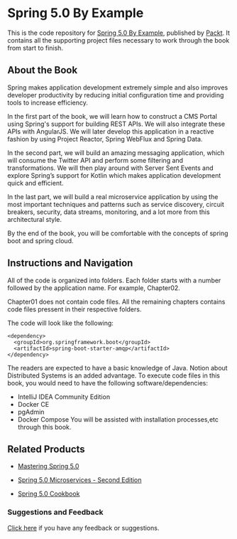 # Spring 5.0 By Example
This is the code repository for [Spring 5.0 By Example](https://www.packtpub.com/application-development/spring-50-example?utm_source=github&utm_medium=repository&utm_campaign=9781788624398), published by [Packt](https://www.packtpub.com/?utm_source=github). It contains all the supporting project files necessary to work through the book from start to finish.
## About the Book
Spring makes application development extremely simple and also improves developer productivity by reducing initial configuration time and providing tools to increase efficiency.

In the first part of the book, we will learn how to construct a CMS Portal using Spring's support for building REST APIs. We will also integrate these APIs with AngularJS. We will later develop this application in a reactive fashion by using Project Reactor, Spring WebFlux and Spring Data.

In the second part, we will build an amazing messaging application, which will consume the Twitter API and perform some filtering and transformations. We will then play around with Server Sent Events and explore Spring’s support for Kotlin which makes application development quick and efficient.

In the last part, we will build a real microservice application by using the most important techniques and patterns such as service discovery, circuit breakers, security, data streams, monitoring, and a lot more from this architectural style.

By the end of the book, you will be comfortable with the concepts of spring boot and spring cloud.
## Instructions and Navigation
All of the code is organized into folders. Each folder starts with a number followed by the application name. For example, Chapter02.

Chapter01 does not contain code files.
All the remaining chapters contains code files pressent in their respective folders. 

The code will look like the following:
```
<dependency>
  <groupId>org.springframework.boot</groupId>
  <artifactId>spring-boot-starter-amqp</artifactId>
</dependency>
```

The readers are expected to have a basic knowledge of Java. Notion about Distributed
Systems is an added advantage.
To execute code files in this book, you would need to have the following
software/dependencies:
* IntelliJ IDEA Community Edition
* Docker CE
* pgAdmin
* Docker Compose
You will be assisted with installation processes,etc through this book.

## Related Products
* [Mastering Spring 5.0](https://www.packtpub.com/application-development/mastering-spring-50?utm_source=github&utm_medium=repository&utm_campaign=9781787123175)

* [Spring 5.0 Microservices - Second Edition](https://www.packtpub.com/application-development/spring-50-microservices-second-edition?utm_source=github&utm_medium=repository&utm_campaign=9781787127685)

* [Spring 5.0 Cookbook](https://www.packtpub.com/application-development/spring-50-cookbook?utm_source=github&utm_medium=repository&utm_campaign=9781787128316)

### Suggestions and Feedback
[Click here](https://docs.google.com/forms/d/e/1FAIpQLSe5qwunkGf6PUvzPirPDtuy1Du5Rlzew23UBp2S-P3wB-GcwQ/viewform) if you have any feedback or suggestions.
